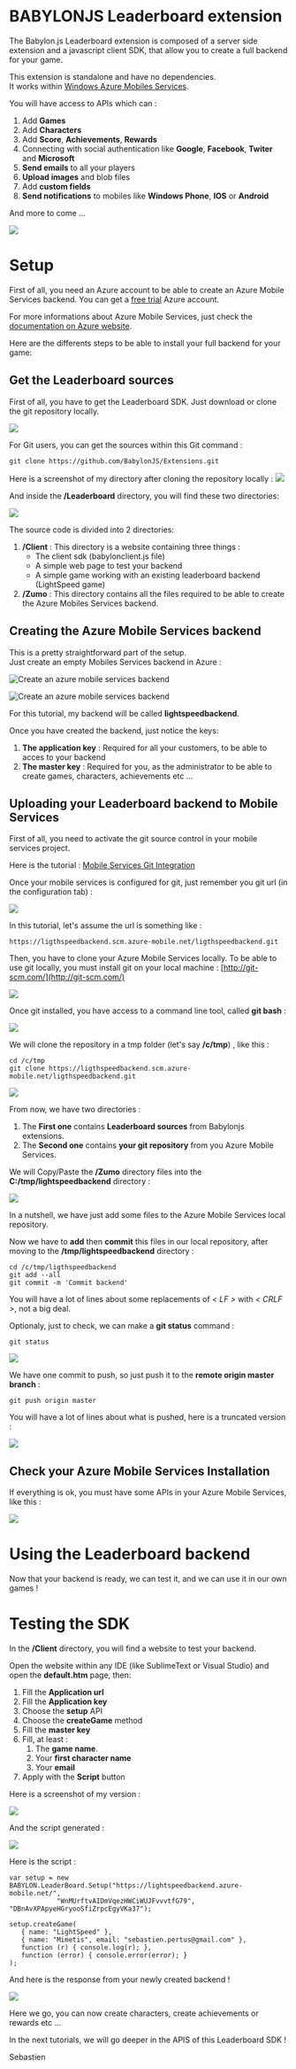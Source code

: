 BABYLONJS Leaderboard extension
==============================

The Babylon.js Leaderboard extension is composed of a server side extension and a javascript client SDK, that allow you to create a full backend for your game.
  
This extension is standalone and have no dependencies.  
It works within [Windows Azure Mobiles Services](http://azure.microsoft.com/en-us/services/mobile-services/ "Windows Azure Mobile Services").   

You will have access to APIs which can :   
1. Add **Games**  
2. Add **Characters**  
3. Add **Score**, **Achievements**, **Rewards**  
4. Connecting with social authentication like **Google**, **Facebook**, **Twiter** and **Microsoft**  
5. **Send emails** to all your players  
6. **Upload images** and blob files  
7. Add **custom fields**  
8. **Send notifications** to mobiles like **Windows Phone**, **IOS** or **Android**  

And more to come ...

![](http://www.dotmim.com/sitefiles/leaderboard/ligthspeed.jpg)


Setup
==========

First of all, you need an Azure account to be able to create an Azure Mobile Services backend.
You can get a [free trial](http://azure.microsoft.com/en-us/pricing/free-trial/) Azure account.

For more informations about Azure Mobile Services, just check the [documentation on Azure website](http://azure.microsoft.com/en-us/documentation/services/mobile-services/).    

Here are the differents steps to be able to install your full backend for your game:   

Get the Leaderboard sources
------------------------

First of all, you have to get the Leaderboard SDK.
Just download or clone the git repository locally.  

![](http://www.dotmim.com/sitefiles/leaderboard/githubleaderboard.png)

For Git users, you can get the sources within this Git command : 
 
    git clone https://github.com/BabylonJS/Extensions.git

Here is a screenshot of my directory after cloning the repository locally :
![](http://www.dotmim.com/sitefiles/leaderboard/extensions_repository_downloaded_root.jpg)

And inside the **/Leaderboard** directory, you will find these two directories:

![](http://www.dotmim.com/sitefiles/leaderboard/extensions_repository_downloaded.jpg)

The source code is divided into 2 directories:  
   
1. **/Client** : This directory is a website containing three things :    
    * The client sdk (babylonclient.js file)
    * A simple web page to test your backend 
    * A simple game working with an existing leaderboard backend (LightSpeed game)   
2. **/Zumo** : This directory contains all the files required to be able to create the Azure Mobiles Services backend.


## Creating the Azure Mobile Services backend ##


This is a pretty straightforward part of the setup.  
Just create an empty Mobiles Services backend in Azure : 

![Create an azure mobile services backend](http://www.dotmim.com/sitefiles/leaderboard/CreatingZumo1.JPG)

![Create an azure mobile services backend](http://www.dotmim.com/sitefiles/leaderboard/CreatingZumo2.JPG)

For this tutorial, my backend will be called **lightspeedbackend**.   

Once you have created the backend, just notice the keys:  
1. **The application key** : Required for all your customers, to be able to acces to your backend  
2. **The master key** : Required for you, as the administrator to be able to create games, characters, achievements etc ...

## Uploading your Leaderboard backend to Mobile Services ##

First of all, you need to activate the git source control in your mobile services project.

Here is the tutorial : [Mobile Services Git Integration](http://azure.microsoft.com/fr-fr/documentation/articles/mobile-services-store-scripts-source-control/)

Once your mobile services is configured for git, just remember you git url (in the configuration tab) : 

![](http://www.dotmim.com/sitefiles/leaderboard/zumoconfiggit.jpg)


In this tutorial, let's assume the url is something like :

    https://ligthspeedbackend.scm.azure-mobile.net/ligthspeedbackend.git

Then, you have to clone your Azure Mobile Services locally. 
To be able to use git locally, you must install git on your local machine : [http://git-scm.com/](http://git-scm.com/)
 
![](http://www.dotmim.com/sitefiles/leaderboard/git.jpg)

Once git installed, you have access to a command line tool, called **git bash** :

![](http://www.dotmim.com/sitefiles/leaderboard/gitbash.jpg)

We will clone the repository in a tmp folder (let's say **/c/tmp**) , like this :

	cd /c/tmp	
	git clone https://ligthspeedbackend.scm.azure-mobile.net/ligthspeedbackend.git


![](http://www.dotmim.com/sitefiles/leaderboard/gitclonelocally.jpg)

From now, we have two directories :  
1. The **First one** contains **Leaderboard sources** from Babylonjs extensions.  
2. The **Second one** contains **your git repository** from you Azure Mobile Services.

We will Copy/Paste the **/Zumo** directory files into the **C:/tmp/lightspeedbackend** directory :


![](http://www.dotmim.com/sitefiles/leaderboard/copypaste.jpg)

In a nutshell, we have just add some files to the Azure Mobile Services local repository.

Now we have to **add** then **commit** this files in our local repository, after moving to the **/tmp/lightspeedbackend** directory : 

	cd /c/tmp/ligthspeedbackend	
	git add --all
	git commit -m 'Commit backend'

You will have a lot of lines about some replacements of *< LF >* with *< CRLF >*, not a big deal.

Optionaly, just to check, we can make a **git status** command :

	git status

![](http://www.dotmim.com/sitefiles/leaderboard/gitstatusaftercommit.jpg)

We have one commit to push, so just push it to the **remote origin master branch** :

	git push origin master

You will have a lot of lines about what is pushed, here is a truncated version :
 
![](http://www.dotmim.com/sitefiles/leaderboard/gitpushtozumo.jpg)


## Check your Azure Mobile Services Installation ##

If everything is ok, you must have some APIs in your Azure Mobile Services, like this :

![](http://www.dotmim.com/sitefiles/leaderboard/zumoverif.jpg)

# Using the Leaderboard backend #

Now that your backend is ready, we can test it, and we can use it in our own games !

# Testing the SDK #

In the **/Client** directory, you will find a website to test your backend.

Open the website within any IDE (like SublimeText or Visual Studio) and open the **default.htm** page, then:

1. Fill the **Application url**
2. Fill the **Application key**
3. Choose the **setup** API
4. Choose the **createGame** method
5. Fill the **master key**
6. Fill, at least :
	1. The **game name**.
	2. Your **first character name**
	3. Your **email**
7. Apply with the **Script** button

Here is a screenshot of my version :

![](http://www.dotmim.com/sitefiles/leaderboard/wsdk1.jpg)

And the script generated :

![](http://www.dotmim.com/sitefiles/leaderboard/wsdk2.jpg)

Here is the script :

    var setup = new BABYLON.LeaderBoard.Setup("https://lightspeedbackend.azure-mobile.net/",
                "WnMUrftvAIDmVqezHWCiWUJFvvvtfG79", "DBnAvXPApyeHGryooSfiZrpcEgyVKa37");

	setup.createGame(
       { name: "LightSpeed" },
       { name: "Mimetis", email: "sebastien.pertus@gmail.com" },
       function (r) { console.log(r); },
       function (error) { console.error(error); }
	);

And here is the response from your newly created backend !

![](http://www.dotmim.com/sitefiles/leaderboard/wsdk3.jpg)

Here we go, you can now create characters, create achievements or rewards etc ...

In the next tutorials, we will go deeper in the APIS of this Leaderboard SDK !

Sebastien




